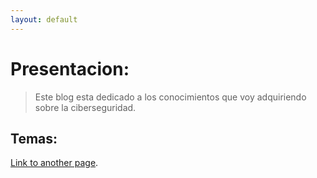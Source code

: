 ```yaml
---
layout: default
---
```


# Presentacion:
> Este blog esta dedicado a los conocimientos que voy adquiriendo sobre la ciberseguridad.

## Temas:

[Link to another page](./introduccionHacking.md).


